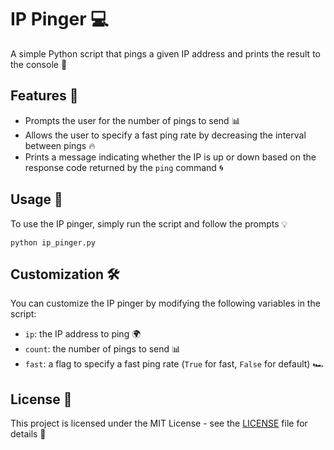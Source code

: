 # IP Pinger 💻

A simple Python script that pings a given IP address and prints the result to the console 💬

## Features 🌟

- Prompts the user for the number of pings to send 📊
- Allows the user to specify a fast ping rate by decreasing the interval between pings 🔥
- Prints a message indicating whether the IP is up or down based on the response code returned by the `ping` command 🌀

## Usage 🚀

To use the IP pinger, simply run the script and follow the prompts 💡

```python ip_pinger.py```


## Customization 🛠

You can customize the IP pinger by modifying the following variables in the script:

- `ip`: the IP address to ping 🌍
- `count`: the number of pings to send 📊
- `fast`: a flag to specify a fast ping rate (`True` for fast, `False` for default) 🏎

## License 📜

This project is licensed under the MIT License - see the [LICENSE](LICENSE) file for details 📄
